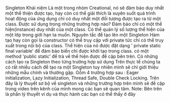 Singleton
Khái niệm
Là một trong nhóm Creational, nó sẽ đảm bảo duy nhất một thể thiện được tạo, hay còn có thể giải thích là xuyên suốt quá trình hoạt động của ứng dụng chỉ có duy nhất một đối tượng được tạo ra từ một class.
Được sử dụng trong những trường hợp nào?
Đảm bảo chỉ có một thể hiện(instance) duy nhất của một class.
Có thể quản lý số lượng thể hiện của một lớp trong giới hạn ta muốn.
Nguyên tắc để tạo lên một Singleton
Hàm tạo hay còn gọi là constructor có thể truy cập với private tức chỉ có thể truy xuất trong nội bộ của class.
Thể hiện của nó được đặt dạng ' private static final variable' để đảm bảo biến chỉ được khởi tạo trong class.
có một method 'public static' để trả về thể hiện được đề cập bên trên.
Có những cách tạo ra Singleton theo từng trường hợp sử dụng
Trên thực tế chúng ta có rất nhiều cách để tạo ra một Singleton tuy nhiên mình sẽ chỉ giới thiệu những mẫu chính và thường gặp.
Gồm 4 trường hợp sau : Eager initialization, Lazy Initialization, Thread Safe, Double Check Locking.
Trên đây là lý thuyết sơ bộ về singleton và những trường hợp trên mình sẽ đề cập trong video trên kênh của mình mong các bạn sẽ quan tâm.
Note:
Bên trên là phần lý thuyết ví dụ và thực hành các bạn có thể thấy ở đây
